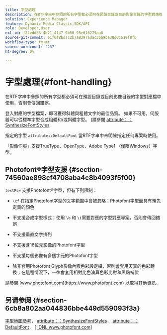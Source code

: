 ```yaml
---
title: 字型處理
description: 在RTF字串中參照的所有字型都必須可在預設目錄或目前影像目錄的字型對應檔中使用，否則會傳回錯誤。
solution: Experience Manager
feature: Dynamic Media Classic,SDK/API
role: Developer,User
exl-id: f24edd53-4b21-4147-9b50-95e616279aa8
source-git-commit: e1f0f8bdac2b7a8397adac3bb9ba38d0c519f8fb
workflow-type: tm+mt
source-wordcount: '237'
ht-degree: 0%

---
```


# 字型處理{#font-handling}

在RTF字串中參照的所有字型都必須可在預設目錄或目前影像目錄的字型對應檔中使用，否則會傳回錯誤。

登入對應的字型檔案，即可獲得斜體與粗體文字的最佳品質。 如果不可用，伺服器可以從標準字型合成粗體和/或斜體字型。 (請參閱 [attribute：：SynthesizeFontStyles](/help/aem-is-ir-api/is-api/image-catalog/image-serving-api-ref/c-image-catalog-reference/c-attributes-reference/r-synthesizefontstyles.md).

指定的字型 `attribute::DefaultFont` 當RTF字串中未明確指定任何專案時使用。

「影像伺服」支援TrueType、OpenType、Adobe Type1 （僅限Windows）字型。

## Photofont®字型支援 {#section-74560ae898cf4708aba4c8b4093f5f00}

`textPs=` 支援Photofont®字型，但有下列限制：

* `\cf` 在指定Photofont字型的文字範圍中會被忽略；Photofont字型面具有預先定義的顏色
* 不支援合成字型樣式；使用 `\b` 和 `\i`需要對應的字型對應專案，否則會傳回錯誤

* 不支援垂直文字排列
* 不支援含16位元影像的Photofont字型
* 不支援每個影像有多個字元的Photofont字型
* 除非套用Photofont Glyph影像內嵌色彩設定檔，否則會套用天真的色彩轉換；在這種情況下，一律會套用相對比色演算色彩比對和黑點補償

請參閱 [www.photofont.com](https://www.photofont.com) 以取得其他資訊。

## 另请参阅 {#section-6cb8a802aa044836bbe449d559093f3a}

[字型地圖參考](../../../../../is-api/image-catalog/image-serving-api-ref/c-image-catalog-reference/c-font-map-reference/c-font-map-reference.md#concept-f81f319d03c646c5a8ef87b3277dd37d)， [attribute：：SynthesizeFontStyles](../../../../../is-api/image-catalog/image-serving-api-ref/c-image-catalog-reference/c-attributes-reference/r-synthesizefontstyles.md#reference-1b12ba881b9146c793bcb07407cacb15)， [attribute：：DefaultFont](../../../../../is-api/image-catalog/image-serving-api-ref/c-image-catalog-reference/c-attributes-reference/r-defaultfont.md#reference-48b763ac254545e89a25c76ff7581107)， [ [!DNL www.photofont.com] ](https://www.photofont.com)
